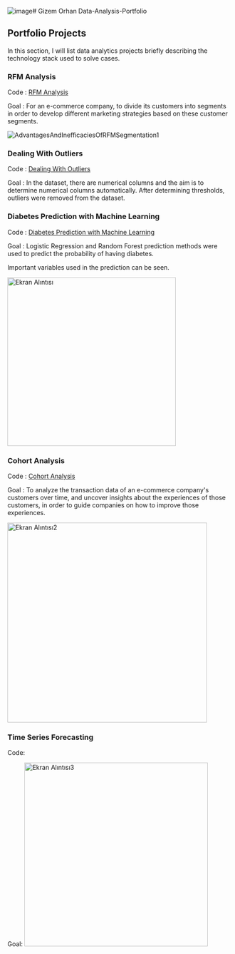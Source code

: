 ![image](https://github.com/gizemorhn/Data-Analysis-Portfolio/assets/66029047/0f03e74a-01df-4ed2-8139-f03e1f0c29b4)# Gizem Orhan Data-Analysis-Portfolio
## Portfolio Projects 

In this section, I will list data analytics projects briefly describing the technology stack used to solve cases.

### RFM Analysis
Code : [RFM Analysis](https://github.com/gizemorhn/Portfolio-projects/blob/main/RFM_Analysis.ipynb)

Goal : For an e-commerce company, to divide its customers into segments in order to develop different marketing strategies based on these customer segments.


![AdvantagesAndInefficaciesOfRFMSegmentation1](https://github.com/gizemorhn/Data-Analysis-Portfolio/assets/66029047/1d4cfea0-4cef-4289-b452-ca4e62965396)

### Dealing With Outliers
Code : [Dealing With Outliers](https://github.com/gizemorhn/Portfolio-projects/blob/main/Dealing_With_Outliers.ipynb)

Goal : In the dataset, there are numerical columns and the aim is to determine numerical columns automatically. After determining thresholds, outliers were removed from the dataset. 

### Diabetes Prediction with Machine Learning
Code : [Diabetes Prediction with Machine Learning](https://github.com/gizemorhn/Portfolio-projects/blob/main/Diabetes_Prediction_with_Machine_Learning.ipynb)

Goal : Logistic Regression and Random Forest prediction methods were used to predict the probability of having diabetes.

Important variables used in the prediction can be seen.

<img width="378" alt="Ekran Alıntısı" src="https://github.com/gizemorhn/Data-Analysis-Portfolio/assets/66029047/5a814964-4d23-4d5a-a456-1dad0566548f">

### Cohort Analysis
Code : [Cohort Analysis](https://github.com/gizemorhn/Portfolio-projects/blob/main/Cohort_Analysis.ipynb)

Goal : To analyze the transaction data of an e-commerce company's customers over time, and uncover insights about the experiences of those customers, in order to guide companies on how to improve those experiences.

<img width="448" alt="Ekran Alıntısı2" src="https://github.com/gizemorhn/Data-Analysis-Portfolio/assets/66029047/cd39c2d2-f504-4a38-8678-c164bf2a810b">

### Time Series Forecasting
Code: 

Goal: 
<img width="412" alt="Ekran Alıntısı3" src="https://github.com/gizemorhn/Data-Analysis-Portfolio/assets/66029047/6231dfd5-20be-4d0d-a75a-acb87098d507">
